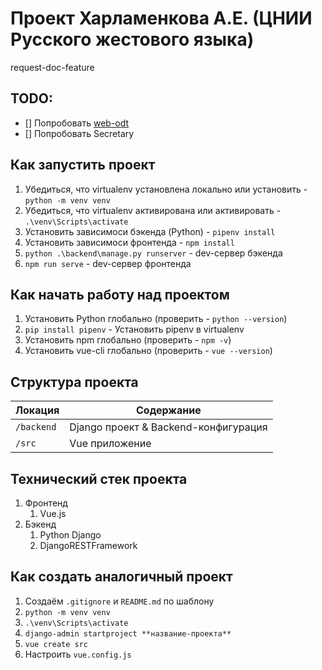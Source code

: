 # Проект Харламенкова А.Е. (ЦНИИ Русского жестового языка)

request-doc-feature

## TODO:

- [] Попробовать [web-odt](https://pythonhosted.org/django-webodt/quickstart.html)
- [] Попробовать Secretary

## Как запустить проект

1. Убедиться, что virtualenv установлена локально или установить - `python -m venv venv`
2. Убедиться, что virtualenv активирована или активировать - `.\venv\Scripts\activate`
3. Установить зависимоси бэкенда (Python) - `pipenv install`
4. Установить зависимоси фронтенда - `npm install`
5. `python .\backend\manage.py runserver` - dev-сервер бэкенда
6. `npm run serve` - dev-сервер фронтенда

## Как начать работу над проектом

1. Установить Python глобально (проверить - `python --version`)
2. `pip install pipenv` - Установить pipenv в virtualenv
3. Установить npm глобально (проверить - `npm -v`)
4. Установить vue-cli глобально (проверить - `vue --version`)

## Структура проекта

| Локация    | Содержание                           |
| ---------- | ------------------------------------ |
| `/backend` | Django проект & Backend-конфигурация |
| `/src`     | Vue приложение                       |

## Технический стек проекта

1. Фронтенд
   1. Vue.js
2. Бэкенд
   1. Python Django
   2. DjangoRESTFramework

## Как создать аналогичный проект

1. Создаём `.gitignore` и `README.md` по шаблону
2. `python -m venv venv`
3. `.\venv\Scripts\activate`
4. `django-admin startproject **название-проекта**`
5. `vue create src`
6. Настроить `vue.config.js`

